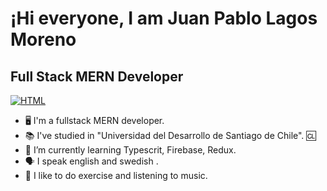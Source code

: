 <h1>¡Hi everyone, I am Juan Pablo Lagos Moreno</h1> 
<h2>Full Stack MERN Developer</h2>
<p dir="auto">
  <a href="linkedin.com/in/jplm91"> 
    <img src="https://camo.githubusercontent.com/a493f6833f99fb3c85788d6d9305e6b7a42b838e5ee5d138fd9a8214a7e77472/68747470733a2f2f696d672e736869656c64732e696f2f62616467652f6c696e6b6564696e2d2532333030373742352e7376673f267374796c653d666f722d7468652d6261646765266c6f676f3d6c696e6b6564696e266c6f676f436f6c6f723d7768697465" alt="HTML" data-canonical-src="https://img.shields.io/badge/linkedin-%230077B5.svg?&amp;style=for-the-badge&amp;logo=linkedin&amp;logoColor=white" style="max-width: 100%;">
  </a>
</p>

- 🖥️ I'm a fullstack MERN developer.
- 📚 I've studied in "Universidad del Desarrollo de Santiago de Chile". 🆑
- 🌱 I’m currently learning Typescrit, Firebase, Redux.
- 🗣️ I speak english and swedish .
- 💞 I like to do exercise and listening to music.

<!---
braininabottle/braininabottle is a ✨ special ✨ repository because its `README.md` (this file) appears on your GitHub profile.
You can click the Preview link to take a look at your changes.
--->
